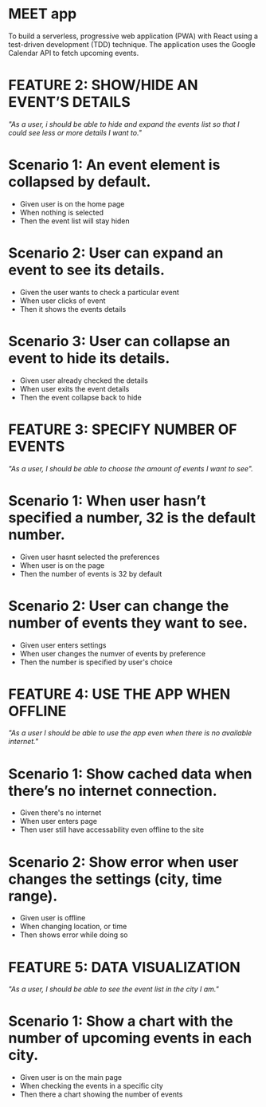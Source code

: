 # MEET app
To build a serverless, progressive web application (PWA) with React using a
test-driven development (TDD) technique. The application uses the Google
Calendar API to fetch upcoming events.

# FEATURE 2: SHOW/HIDE AN EVENT’S DETAILS

_"As a user, i should be able to hide and expand the events list so that I could see less or more details I want to."_

# Scenario 1: An event element is collapsed by default.

- Given user is on the home page
- When nothing is selected
- Then the event list will stay hiden

# Scenario 2: User can expand an event to see its details.

- Given the user wants to check a particular event
- When user clicks of event
- Then it shows the events details

# Scenario 3: User can collapse an event to hide its details.

- Given user already checked the details
- When user exits the event details
- Then the event collapse back to hide

# FEATURE 3: SPECIFY NUMBER OF EVENTS

_"As a user, I should be able to choose the amount of events I want to see"._

# Scenario 1: When user hasn’t specified a number, 32 is the default number.

- Given user hasnt selected the preferences
- When user is on the page
- Then the number of events is 32 by default

# Scenario 2: User can change the number of events they want to see.

- Given user enters settings
- When user changes the numver of events by preference
- Then the number is specified by user's choice

# FEATURE 4: USE THE APP WHEN OFFLINE

_"As a user I should be able to use the app even when there is no available internet."_
# Scenario 1: Show cached data when there’s no internet connection.

- Given there's no internet
- When user enters page
- Then user still have accessability even offline to the site

# Scenario 2: Show error when user changes the settings (city, time range).

- Given user is offline
- When changing location, or time
- Then shows error while doing so

# FEATURE 5: DATA VISUALIZATION

_"As a user, I should be able to see the event list in the city I am."_
# Scenario 1: Show a chart with the number of upcoming events in each city.

- Given user is on the main page
- When checking the events in a specific city
- Then there a chart showing the number of events
